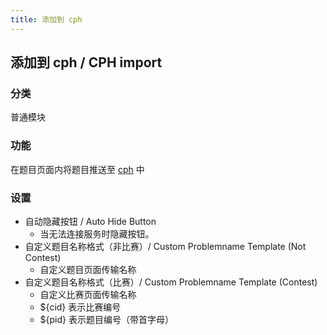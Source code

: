 ```yaml
---
title: 添加到 cph
---
```


## 添加到 cph / CPH import

### 分类

普通模块

### 功能

在题目页面内将题目推送至 [cph](https://github.com/agrawal-d/cph) 中

### 设置

- 自动隐藏按钮 / Auto Hide Button
  - 当无法连接服务时隐藏按钮。
- 自定义题目名称格式（非比赛）/ Custom Problemname Template (Not Contest)
  - 自定义题目页面传输名称
- 自定义题目名称格式（比赛）/ Custom Problemname Template (Contest)
  - 自定义比赛页面传输名称
  - ${cid} 表示比赛编号
  - ${pid} 表示题目编号（带首字母）
